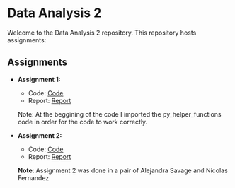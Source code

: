 # Data Analysis 2
Welcome to the Data Analysis 2 repository. This repository hosts assignments:

## Assignments

- **Assignment 1:**
  - Code: [Code](https://github.com/Alejandra-savagebriz/Term-Project-1/blob/main/TP1_SQL_Code.sql](https://github.com/Alejandra-savagebriz/DA2/blob/main/DA2_Assignment1.ipynb)https://github.com/Alejandra-savagebriz/DA2/blob/main/DA2_Assignment1.ipynb)
  - Report: [Report](https://github.com/Alejandra-savagebriz/DA2/blob/main/Assignment%201%20Alejandra%20Savage.pdf)
 
  Note: At the beggining of the code I imported the py_helper_functions code in order for the code to work correctly.

- **Assignment 2:**
  - Code: [Code](https://github.com/Alejandra-savagebriz/DA2/blob/main/Assignment2_DA2.ipynb)
  - Report: [Report](https://github.com/Alejandra-savagebriz/DA2/blob/main/Assignment%202%20DA2.pdf)

  **Note**: Assignment 2 was done in a pair of Alejandra Savage and Nicolas Fernandez
